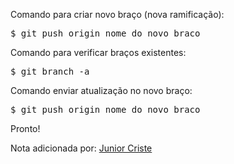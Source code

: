 Comando para criar novo braço (nova ramificação):

<pre>$ git push origin nome_do_novo_braco</pre>


Comando para verificar braços existentes:

<pre>$ git branch -a</pre>


Comando enviar atualização no novo braço:

<pre>$ git push origin nome_do_novo_braco</pre>

Pronto!


Nota adicionada por: <a href="www.github.com/JuniorCriste"> Junior Criste</a>

